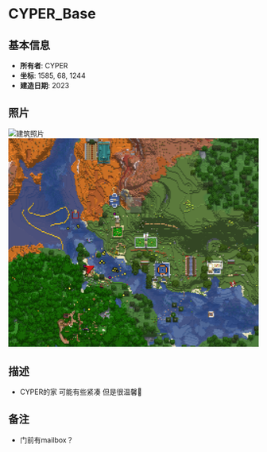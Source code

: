 # CYPER_Base

## 基本信息
- **所有者**: CYPER
- **坐标**: 1585, 68, 1244
- **建造日期**: 2023

## 照片
![建筑照片](/Pictures/CYPER_Base.png)
![建筑照片1](/Pictures/CYPER_Base1.png)

## 描述
- CYPER的家 可能有些紧凑 但是很温馨🥰

## 备注
- 门前有mailbox？